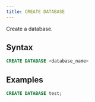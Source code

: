 ```yaml
---
title: CREATE DATABASE
---
```


Create a database.

## Syntax

```sql
CREATE DATABASE <database_name>
```

## Examples

```sql title='msyql>'
CREATE DATABASE test;
```
